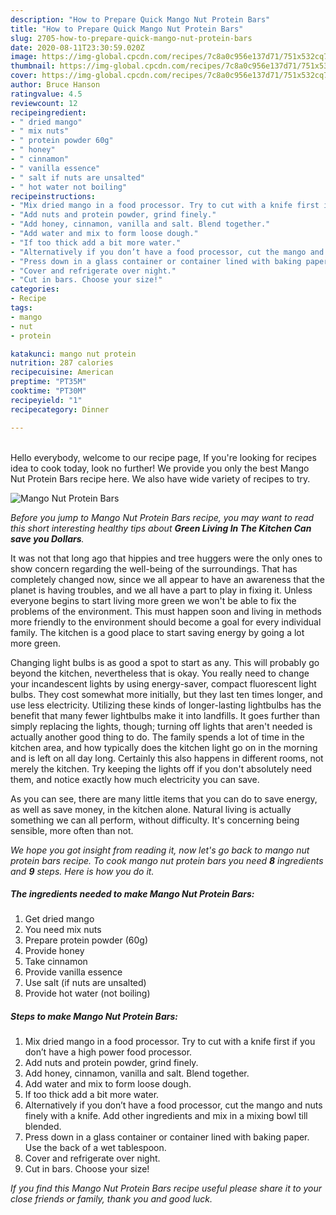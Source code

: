 ```yaml
---
description: "How to Prepare Quick Mango Nut Protein Bars"
title: "How to Prepare Quick Mango Nut Protein Bars"
slug: 2705-how-to-prepare-quick-mango-nut-protein-bars
date: 2020-08-11T23:30:59.020Z
image: https://img-global.cpcdn.com/recipes/7c8a0c956e137d71/751x532cq70/mango-nut-protein-bars-recipe-main-photo.jpg
thumbnail: https://img-global.cpcdn.com/recipes/7c8a0c956e137d71/751x532cq70/mango-nut-protein-bars-recipe-main-photo.jpg
cover: https://img-global.cpcdn.com/recipes/7c8a0c956e137d71/751x532cq70/mango-nut-protein-bars-recipe-main-photo.jpg
author: Bruce Hanson
ratingvalue: 4.5
reviewcount: 12
recipeingredient:
- " dried mango"
- " mix nuts"
- " protein powder 60g"
- " honey"
- " cinnamon"
- " vanilla essence"
- " salt if nuts are unsalted"
- " hot water not boiling"
recipeinstructions:
- "Mix dried mango in a food processor. Try to cut with a knife first if you don’t have a high power food processor."
- "Add nuts and protein powder, grind finely."
- "Add honey, cinnamon, vanilla and salt. Blend together."
- "Add water and mix to form loose dough."
- "If too thick add a bit more water."
- "Alternatively if you don’t have a food processor, cut the mango and nuts finely with a knife. Add other ingredients and mix in a mixing bowl till blended."
- "Press down in a glass container or container lined with baking paper. Use the back of a wet tablespoon."
- "Cover and refrigerate over night."
- "Cut in bars. Choose your size!"
categories:
- Recipe
tags:
- mango
- nut
- protein

katakunci: mango nut protein 
nutrition: 287 calories
recipecuisine: American
preptime: "PT35M"
cooktime: "PT30M"
recipeyield: "1"
recipecategory: Dinner

---
```

<br>
Hello everybody, welcome to our recipe page, If you're looking for recipes idea to cook today, look no further! We provide you only the best Mango Nut Protein Bars recipe here. We also have wide variety of recipes to try.
<br>


![Mango Nut Protein Bars](https://img-global.cpcdn.com/recipes/7c8a0c956e137d71/751x532cq70/mango-nut-protein-bars-recipe-main-photo.jpg)

<i>Before you jump to Mango Nut Protein Bars recipe, you may want to read this short interesting healthy tips about 
<strong>Green Living In The Kitchen Can save you Dollars</strong>.</i>
</br>

It was not that long ago that hippies and tree huggers were the only ones to show concern regarding the well-being of the surroundings. That has completely changed now, since we all appear to have an awareness that the planet is having troubles, and we all have a part to play in fixing it. Unless everyone begins to start living more green we won't be able to fix the problems of the environment. This must happen soon and living in methods more friendly to the environment should become a goal for every individual family. The kitchen is a good place to start saving energy by going a lot more green.

Changing light bulbs is as good a spot to start as any. This will probably go beyond the kitchen, nevertheless that is okay. You really need to change your incandescent lights by using energy-saver, compact fluorescent light bulbs. They cost somewhat more initially, but they last ten times longer, and use less electricity. Utilizing these kinds of longer-lasting lightbulbs has the benefit that many fewer lightbulbs make it into landfills. It goes further than simply replacing the lights, though; turning off lights that aren't needed is actually another good thing to do. The family spends a lot of time in the kitchen area, and how typically does the kitchen light go on in the morning and is left on all day long. Certainly this also happens in different rooms, not merely the kitchen. Try keeping the lights off if you don't absolutely need them, and notice exactly how much electricity you can save.

As you can see, there are many little items that you can do to save energy, as well as save money, in the kitchen alone. Natural living is actually something we can all perform, without difficulty. It's concerning being sensible, more often than not.


<i>We hope you got insight from reading it, now let's go back to mango nut protein bars recipe. To cook mango nut protein bars you need <strong>8</strong> ingredients and <strong>9</strong> steps. Here is how you do it.
</i>

##### The ingredients needed to make Mango Nut Protein Bars:

1. Get  dried mango
1. You need  mix nuts
1. Prepare  protein powder (60g)
1. Provide  honey
1. Take  cinnamon
1. Provide  vanilla essence
1. Use  salt (if nuts are unsalted)
1. Provide  hot water (not boiling)


##### Steps to make Mango Nut Protein Bars:

1. Mix dried mango in a food processor. Try to cut with a knife first if you don’t have a high power food processor.
1. Add nuts and protein powder, grind finely.
1. Add honey, cinnamon, vanilla and salt. Blend together.
1. Add water and mix to form loose dough.
1. If too thick add a bit more water.
1. Alternatively if you don’t have a food processor, cut the mango and nuts finely with a knife. Add other ingredients and mix in a mixing bowl till blended.
1. Press down in a glass container or container lined with baking paper. Use the back of a wet tablespoon.
1. Cover and refrigerate over night.
1. Cut in bars. Choose your size!


<i>If you find this Mango Nut Protein Bars recipe useful please share it to your close friends or family, thank you and good luck.</i>
